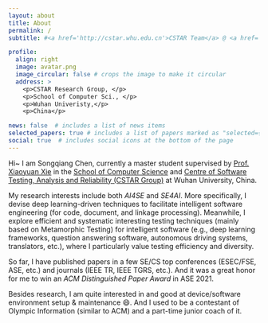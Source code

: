 ```yaml
---
layout: about
title: About
permalink: /
subtitle: #<a href='http://cstar.whu.edu.cn'>CSTAR Team</a> @ <a href='http://cs.whu.edu.cn'>School of Computer Science</a>, <a href='https://www.whu.edu.cn'>Wuhan Univeristy</a>

profile:
  align: right
  image: avatar.png
  image_circular: false # crops the image to make it circular
  address: >
    <p>CSTAR Research Group, </p>
    <p>School of Computer Sci., </p>
    <p>Wuhan Univeristy,</p>
    <p>China</p>

news: false  # includes a list of news items
selected_papers: true # includes a list of papers marked as "selected={true}"
social: true  # includes social icons at the bottom of the page
---
```


Hi~ I am Songqiang Chen, currently a master student supervised by [Prof. Xiaoyuan Xie](https://xiaoyuanxie.github.io) in the [School of Computer Science](http://cs.whu.edu.cn) and [Centre of Software Testing, Analysis and Reliability (CSTAR Group)](http://cstar.whu.edu.cn) at Wuhan University, China.

My research interests include both *AI4SE* and *SE4AI*. More specifically, I devise deep learning-driven techniques to facilitate intelligent software engineering (for code, document, and linkage processing). Meanwhile, I explore efficient and systematic interesting testing techniques (mainly based on Metamorphic Testing) for intelligent software (e.g., deep learning frameworks, question answering software, autonomous driving systems, translators, etc.), where I particularly value testing efficiency and diversity. 

So far, I have published papers in a few SE/CS top conferences (ESEC/FSE, ASE, etc.) and journals (IEEE TR, IEEE TGRS, etc.). And it was a great honor for me to win an *ACM Distinguished Paper Award* in ASE 2021.

Besides research, I am quite interested in and good at device/software environment setup & maintenance :smile:. And I used to be a contestant of Olympic Information (similar to ACM) and a part-time junior coach of it. 



